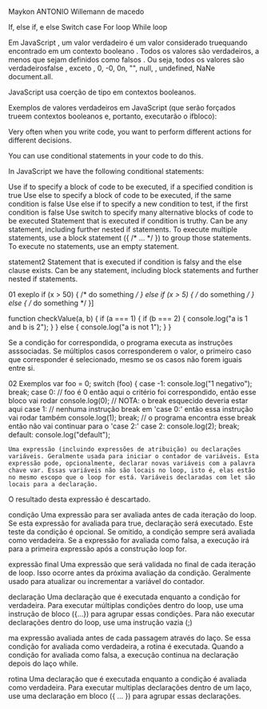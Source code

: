 Maykon ANTONIO Willemann de macedo



If, else if, e else
Switch case
For loop
While loop


Em JavaScript , um valor verdadeiro é um valor considerado truequando encontrado em um contexto booleano . Todos os valores são verdadeiros, a menos que sejam definidos como falsos . Ou seja, todos os valores são verdadeirosfalse , exceto , 0, -0, 0n, "", null, , undefined, NaNe document.all.

JavaScript usa coerção de tipo em contextos booleanos.

Exemplos de valores verdadeiros em JavaScript (que serão forçados trueem contextos booleanos e, portanto, executarão o ifbloco):



Very often when you write code, you want to perform different actions for different decisions.

You can use conditional statements in your code to do this.

In JavaScript we have the following conditional statements:

Use if to specify a block of code to be executed, if a specified condition is true
Use else to specify a block of code to be executed, if the same condition is false
Use else if to specify a new condition to test, if the first condition is false
Use switch to specify many alternative blocks of code to be executed
Statement that is executed if condition is truthy. Can be any statement, including further nested if statements. To execute multiple statements, use a block statement ({ /* ... */ }) to group those statements. To execute no statements, use an empty statement.

statement2
Statement that is executed if condition is falsy and the else clause exists. Can be any statement, including block statements and further nested if statements.


  01 exeplo 
if (x > 50) {
  /* do something */
} else if (x > 5) {
  /* do something */
} else {
  /* do something */
}]

function checkValue(a, b) {
  if (a === 1) {
    if (b === 2) {
      console.log("a is 1 and b is 2");
    }
  } else {
    console.log("a is not 1");
  }
}


Se a condição for correspondida, o programa executa as instruções asssociadas. Se múltiplos casos corresponderem o valor, o primeiro caso que corresponder é selecionado, mesmo se os casos não forem iguais entre si.

02 Exemplos
var foo = 0;
switch (foo) {
  case -1:
    console.log("1 negativo");
    break;
  case 0: // foo é 0 então aqui o critério foi correspondido, então esse bloco vai rodar
    console.log(0);
  // NOTA: o break esquecido deveria estar aqui
  case 1: // nenhuma instrução break em 'case 0:' então essa instrução vai rodar também
    console.log(1);
    break; // o programa encontra esse break então não vai continuar para o 'case 2:'
  case 2:
    console.log(2);
    break;
  default:
    console.log("default");


    Uma expressão (incluindo expressões de atribuição) ou declarações variáveis. Geralmente usada para iniciar o contador de variáveis. Esta expressão pode, opcionalmente, declarar novas variáveis com a palavra chave var. Essas variáveis não são locais no loop, isto é, elas estão no mesmo escopo que o loop for está. Variáveis declaradas com let são locais para a declaração.

O resultado desta expressão é descartado.

condição
Uma expressão para ser avaliada antes de cada iteração do loop. Se esta expressão for avaliada para true, declaração será executado. Este teste da condição é opcional. Se omitido, a condição sempre será avaliada como verdadeira. Se a expressão for avaliada como falsa, a execução irá para a primeira expressão após a construção loop for.

expressão final
Uma expressão que será validada no final de cada iteração de loop. Isso ocorre antes da próxima avaliação da condição. Geralmente usado para atualizar ou incrementar a variável do contador.

declaração
Uma declaração que é executada enquanto a condição for verdadeira. Para executar múltiplas condições dentro do loop, use uma instrução de bloco ({...}) para agrupar essas condições. Para não executar declarações dentro do loop, use uma instrução vazia (;)

ma expressão avaliada antes de cada passagem através do laço. Se essa condição for avaliada como verdadeira, a rotina é executada. Quando a condição for avaliada como falsa, a execução continua na declaração depois do laço while.

rotina
Uma declaração que é executada enquanto a condição é avaliada como verdadeira. Para executar multiplas declarações dentro de um laço, use uma declaração em bloco ({ ... }) para agrupar essas declarações.
